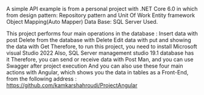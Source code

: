 A simple API example is from a personal project with .NET Core 6.0 in which from
design pattern: Repository pattern and Unit Of Work 
Entity framework
Object Mapping(Auto Mapper)
Data Base: SQL Server Used.

This project performs four main operations in the database :
Insert data with post 
Delete from the database with Delete 
Edit data with put and showing the data with Get 
Therefore, to run this project, you need to install 
Microsoft visual Studio 2022 Also, 
SQL Server management studio 19.1 database has it Therefore, you can send or receive data with 
Post Man, 
and you can use Swagger after project execution And 
you can also use these four main actions with Angular, which shows you the data in tables as a Front-End, from the following address :
https://github.com/kamkarshahroudi/ProjectAngular

